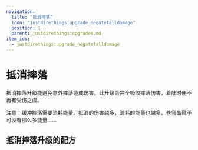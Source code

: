```yaml
---
navigation:
  title: "抵消摔落"
  icon: "justdirethings:upgrade_negatefalldamage"
  position: 1
  parent: justdirethings:upgrades.md
item_ids:
  - justdirethings:upgrade_negatefalldamage
---
```


# 抵消摔落

抵消摔落升级能避免意外摔落造成伤害。此升级会完全吸收摔落伤害，着陆时便不再有受伤之虞。

注意：缓冲摔落需要消耗能量。抵消的伤害越多，消耗的能量也越多。苍穹晶靴子可没有那么多能量……

## 抵消摔落升级的配方



<Recipe id="justdirethings:upgrade_negatefalldamage" />

